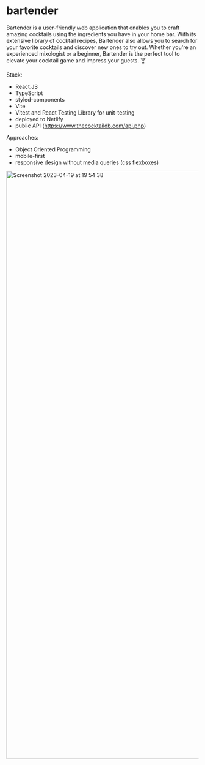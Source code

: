# bartender
Bartender is a user-friendly web application that enables you to craft amazing cocktails using the ingredients you have in your home bar. With its extensive library of cocktail recipes, Bartender also allows you to search for your favorite cocktails and discover new ones to try out. Whether you're an experienced mixologist or a beginner, Bartender is the perfect tool to elevate your cocktail game and impress your guests. 🍸

Stack:
- React.JS
- TypeScript
- styled-components
- Vite
- Vitest and React Testing Library for unit-testing
- deployed to Netlify
- public API (https://www.thecocktaildb.com/api.php)

Approaches:
- Object Oriented Programming
- mobile-first
- responsive design without media queries (css flexboxes)


<img width="1536" alt="Screenshot 2023-04-19 at 19 54 38" src="https://user-images.githubusercontent.com/57731309/233246302-69187f52-e6bc-4fc7-8b88-1541712bfc34.png">
